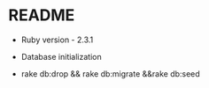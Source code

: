 # README

* Ruby version - 2.3.1

* Database initialization
 - rake db:drop && rake db:migrate &&rake db:seed
